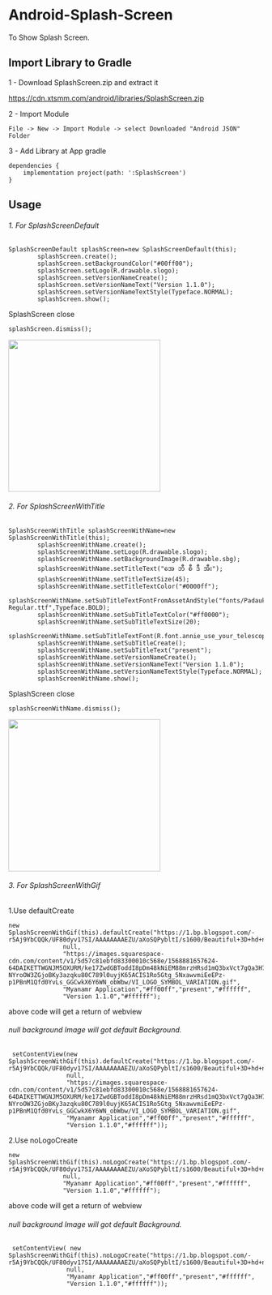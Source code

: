 # Android-Splash-Screen
To Show Splash Screen.

## Import Library to Gradle

1 - Download SplashScreen.zip and extract it

https://cdn.xtsmm.com/android/libraries/SplashScreen.zip

2 - Import Module

```
File -> New -> Import Module -> select Downloaded "Android JSON" Folder
```

3 - Add Library at App gradle

```
dependencies {
    implementation project(path: ':SplashScreen')
}
```

## Usage

###### 1. For SplashScreenDefault
```
SplashScreenDefault splashScreen=new SplashScreenDefault(this);
        splashScreen.create();
        splashScreen.setBackgroundColor("#00ff00");
        splashScreen.setLogo(R.drawable.slogo);
        splashScreen.setVersionNameCreate();
        splashScreen.setVersionNameText("Version 1.1.0");
        splashScreen.setVersionNameTextStyle(Typeface.NORMAL);
        splashScreen.show();
```
SplashScreen close

```
splashScreen.dismiss();
```

<img src="https://cdn.xtsmm.com/android/images/1.jpg" width="300">

###### 2. For SplashScreenWithTitle
```
SplashScreenWithTitle splashScreenWithName=new SplashScreenWithTitle(this);
        splashScreenWithName.create();
        splashScreenWithName.setLogo(R.drawable.slogo);
        splashScreenWithName.setBackgroundImage(R.drawable.sbg);
        splashScreenWithName.setTitleText("အေ ဘီ စီ ဒီ အီး");
        splashScreenWithName.setTitleTextSize(45);
        splashScreenWithName.setTitleTextColor("#0000ff");
        splashScreenWithName.setSubTitleTextFontFromAssetAndStyle("fonts/Padauk-Regular.ttf",Typeface.BOLD);
        splashScreenWithName.setSubTitleTextColor("#ff0000");
        splashScreenWithName.setSubTitleTextSize(20);
        splashScreenWithName.setSubTitleTextFont(R.font.annie_use_your_telescope);
        splashScreenWithName.setSubTitleCreate();
        splashScreenWithName.setSubTitleText("present");
        splashScreenWithName.setVersionNameCreate();
        splashScreenWithName.setVersionNameText("Version 1.1.0");
        splashScreenWithName.setVersionNameTextStyle(Typeface.NORMAL);
        splashScreenWithName.show();
```
SplashScreen close

```
splashScreenWithName.dismiss();
```

<img src="https://cdn.xtsmm.com/android/images/2.jpg" width="300">

###### 3. For SplashScreenWithGif

 1.Use defaultCreate
 
 ```
 new SplashScreenWithGif(this).defaultCreate("https://1.bp.blogspot.com/-r5Aj9YbCQQk/UF80dyv17SI/AAAAAAAAEZU/aXoSQPybltI/s1600/Beautiful+3D+hd+nature+wallpaper+mobile+phones++Download++animated+gif+pictures+and+wallpapers++smartphone+phone+wallpapers+backgrounds+images+photos+gif+pictures++moon+water+reflexive.gif",
                null,
                "https://images.squarespace-cdn.com/content/v1/5d57c81ebfd83300010c568e/1568881657624-64DAIKETTWGNJM5OXURM/ke17ZwdGBToddI8pDm48kNiEM88mrzHRsd1mQ3bxVct7gQa3H78H3Y0txjaiv_0fDoOvxcdMmMKkDsyUqMSsMWxHk725yiiHCCLfrh8O1z4YTzHvnKhyp6Da-NYroOW3ZGjoBKy3azqku80C789l0uyjK65ACIS1Ro5Gtg_5NxawvmiEeEPz-p1PBnM1Qfd0YvLs_GGCwkX6Y6WN_obWbw/VI_LOGO_SYMBOL_VARIATION.gif",
                "Myanamr Application","#ff00ff","present","#ffffff",
                "Version 1.1.0","#ffffff");
 ```

above code will get a return of webview

###### null background Image will got default Background.

```
 setContentView(new SplashScreenWithGif(this).defaultCreate("https://1.bp.blogspot.com/-r5Aj9YbCQQk/UF80dyv17SI/AAAAAAAAEZU/aXoSQPybltI/s1600/Beautiful+3D+hd+nature+wallpaper+mobile+phones++Download++animated+gif+pictures+and+wallpapers++smartphone+phone+wallpapers+backgrounds+images+photos+gif+pictures++moon+water+reflexive.gif",
                null,
                "https://images.squarespace-cdn.com/content/v1/5d57c81ebfd83300010c568e/1568881657624-64DAIKETTWGNJM5OXURM/ke17ZwdGBToddI8pDm48kNiEM88mrzHRsd1mQ3bxVct7gQa3H78H3Y0txjaiv_0fDoOvxcdMmMKkDsyUqMSsMWxHk725yiiHCCLfrh8O1z4YTzHvnKhyp6Da-NYroOW3ZGjoBKy3azqku80C789l0uyjK65ACIS1Ro5Gtg_5NxawvmiEeEPz-p1PBnM1Qfd0YvLs_GGCwkX6Y6WN_obWbw/VI_LOGO_SYMBOL_VARIATION.gif",
                "Myanamr Application","#ff00ff","present","#ffffff",
                "Version 1.1.0","#ffffff"));
 ```

2.Use noLogoCreate
 
 ```
 new SplashScreenWithGif(this).noLogoCreate("https://1.bp.blogspot.com/-r5Aj9YbCQQk/UF80dyv17SI/AAAAAAAAEZU/aXoSQPybltI/s1600/Beautiful+3D+hd+nature+wallpaper+mobile+phones++Download++animated+gif+pictures+and+wallpapers++smartphone+phone+wallpapers+backgrounds+images+photos+gif+pictures++moon+water+reflexive.gif",
                null,
                "Myanamr Application","#ff00ff","present","#ffffff",
                "Version 1.1.0","#ffffff");
 ```

above code will get a return of webview

###### null background Image will got default Background.

```
 setContentView( new SplashScreenWithGif(this).noLogoCreate("https://1.bp.blogspot.com/-r5Aj9YbCQQk/UF80dyv17SI/AAAAAAAAEZU/aXoSQPybltI/s1600/Beautiful+3D+hd+nature+wallpaper+mobile+phones++Download++animated+gif+pictures+and+wallpapers++smartphone+phone+wallpapers+backgrounds+images+photos+gif+pictures++moon+water+reflexive.gif",
                null,
                "Myanamr Application","#ff00ff","present","#ffffff",
                "Version 1.1.0","#ffffff"));
 ```

